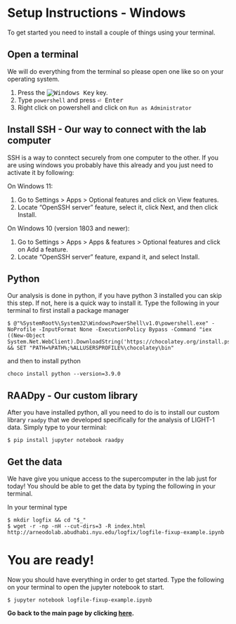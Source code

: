 # Setup Instructions - Windows

To get started you need to install a couple of things using your terminal.

## Open a terminal

We will do everything from the terminal so please open one like so on your operating system.

1. Press the <kbd>![Windows Key](http://i.stack.imgur.com/Rfuw7.png)</kbd> key.
2. Type ``powershell`` and press <kbd>⏎ Enter</kbd>
3. Right click on powershell and click on ``Run as Administrator``

## Install SSH - Our way to connect with the lab computer

SSH is a way to conntect securely from one computer to the other. If you are using windows you probably have this already and you just need to activate it by following:

On Windows 11:
1. Go to Settings > Apps > Optional features and click on View features.
2. Locate “OpenSSH server” feature, select it, click Next, and then click Install.

On Windows 10 (version 1803 and newer):
1. Go to Settings > Apps > Apps & features > Optional features and click on Add a feature.
2. Locate “OpenSSH server” feature, expand it, and select Install.


## Python

Our analysis is done in python, if you have python 3 installed you can skip this step. If not, here is a quick way to install it. Type the following in your terminal to first install a package manager

```shell
$ @"%SystemRoot%\System32\WindowsPowerShell\v1.0\powershell.exe" -NoProfile -InputFormat None -ExecutionPolicy Bypass -Command "iex ((New-Object System.Net.WebClient).DownloadString('https://chocolatey.org/install.ps1'))" && SET "PATH=%PATH%;%ALLUSERSPROFILE%\chocolatey\bin"
```

and then to install python

```shell
choco install python --version=3.9.0
```

## RAADpy - Our custom library

After you have installed python, all you need to do is to install our custom library ``raadpy`` that we developed specifically for the analysis of LIGHT-1 data. Simply type to your terminal:

```shell
$ pip install jupyter notebook raadpy
```

## Get the data

We have give you unique access to the supercomputer in the lab just for today! You should be able to get the data by typing the following in your terminal.

In your terminal type

```shell
$ mkdir logfix && cd "$_"
$ wget -r -np -nH --cut-dirs=3 -R index.html http://arneodolab.abudhabi.nyu.edu/logfix/logfile-fixup-example.ipynb
```

# You are ready!

Now you should have everything in order to get started. Type the following on your terminal to open the jupyter notebook to start.

```shell
$ jupyter notebook logfile-fixup-example.ipynb
```

**Go back to the main page by clicking [here](./README.md).**